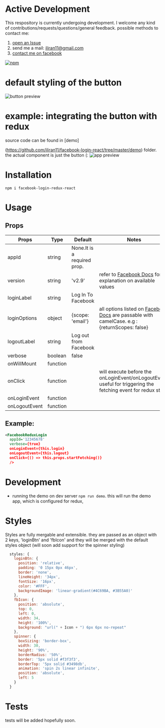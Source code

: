 Active Development
======

This respository is currently undergoing  development.
I welcome any kind of contributions/requests/questions/general feedback.
possible methods to contact me:

1. [open an Issue](https://github.com/iliran11/facebook-login-react/issues/new)
2. send me a mail: iliran11@gmail.com
3. [contact me on facebook](https://www.facebook.com/Liran.Co.1984)

[![npm](https://img.shields.io/npm/dm/facebook-login-redux-react.svg)](https://www.npmjs.com/package/facebook-login-redux-react)

default styling of the button
======

![button preview](http://i.imgur.com/4UHZAtX.png "")

example: integrating the button with redux
======
source code can be found in [demo]

(https://github.com/iliran11/facebook-login-react/tree/master/demo) folder.
the actual component is just the button (:
![app preview](http://i.imgur.com/MzaCdgO.gif "")



Installation
======

```
npm i facebook-login-redux-react
```

Usage
======

Props
------


| Props 	| Type 	| Default 	| Notes 	|
|---------------	|----------	|---------------------------------------------	|-------------------------------------------------------------------------------------------------------------------------------------------------------------------------	|
| appId 	| string 	| None.It is a required prop. 	|  	|
| version 	| string 	| 'v2.9' 	| refer to [Facebook Docs](https://developers.facebook.com/docs/apps/changelog/) for explanation on available values 	|
| loginLabel 	| string 	| Log In To Facebook 	|  	|
| loginOptions 	| object 	| {scope: 'email'} 	| all options listed on [Facebook Docs](https://developers.facebook.com/docs/reference/javascript/FB.login/v2.9) are passable with camelCase. e.g : {returnScopes: false} 	|
| logoutLabel 	| string 	| Log out from Facebook 	|   	|
| verbose 	| boolean 	| false 	|  	|
| onWillMount 	| function 	|  	|  	|
| onClick 	| function 	|  	| will execute before the onLoginEvent/onLogoutEvent. useful for triggering the fetching event for redux store. 	|
| onLoginEvent 	| function 	|  	|  	|
| onLogoutEvent 	| function 	|  	|  	|



Example:
------


```xml
<FacebookReduxLogin
  appId='12345678'
  verbose={true}
  onLoginEvent={this.login}
  onLogoutEvent={this.logout}
  onClick={() => this.props.startFetching()}
  />
```
Development
======

- running the demo on dev server `npm run demo`. this will run the demo app, which is configured for redux, 

Styles
======

Styles are fully mergable and extensible.
they are passed as an object with 2 keys, 'loginBtn' and 'fbIcon' and they will be merged with the default styles object (will soon add support for the spinner styling)
```js
  styles: {
    loginBtn: {
      position: 'relative',
      padding: '0 15px 0px 46px',
      border: 'none',
      lineHeight: '34px',
      fontSize: '16px',
      color: '#FFF',
      backgroundImage: 'linear-gradient(#4C69BA, #3B55A0)'
    },
    fbIcon: {
      position: 'absolute',
      top: 0,
      left: 0,
      width: 34,
      height: '100%',
      background: "url(" + Icon + ") 6px 6px no-repeat"
    },
    spinner: {
      boxSizing: 'border-box',
      width: 30,
      height: '90%',
      borderRadius: '50%',
      border: '5px solid #f3f3f3',
      borderTop: '5px solid #3498db',
      animation: 'spin 2s linear infinite',
      position: 'absolute',
      left: 5
    }
  }
```

Tests
======

tests will be added hopefully soon.
